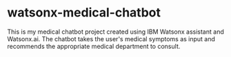 # watsonx-medical-chatbot

This is my medical chatbot project created using IBM Watsonx assistant and Watsonx.ai.
The chatbot takes the user's medical symptoms as input and recommends the appropriate medical department to consult.
